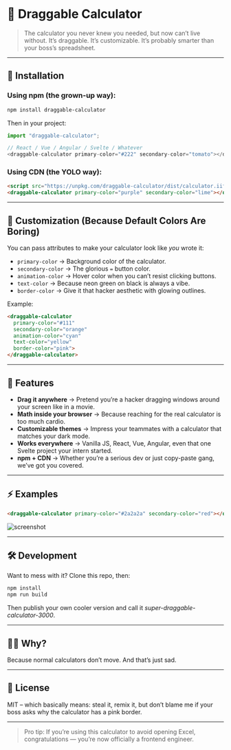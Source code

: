 # 🧮 Draggable Calculator

> The calculator you never knew you needed, but now can’t live without. It’s draggable. It’s customizable. It’s probably smarter than your boss’s spreadsheet.

---

## 🚀 Installation

### Using npm (the grown-up way):

```bash
npm install draggable-calculator
```

Then in your project:

```js
import "draggable-calculator";

// React / Vue / Angular / Svelte / Whatever
<draggable-calculator primary-color="#222" secondary-color="tomato"></draggable-calculator>
```

### Using CDN (the YOLO way):

```html
<script src="https://unpkg.com/draggable-calculator/dist/calculator.iife.js"></script>
<draggable-calculator primary-color="purple" secondary-color="lime"></draggable-calculator>
```

---

## 🎨 Customization (Because Default Colors Are Boring)

You can pass attributes to make your calculator look like *you* wrote it:

* `primary-color` → Background color of the calculator.
* `secondary-color` → The glorious `=` button color.
* `animation-color` → Hover color when you can’t resist clicking buttons.
* `text-color` → Because neon green on black is always a vibe.
* `border-color` → Give it that hacker aesthetic with glowing outlines.

Example:

```html
<draggable-calculator
  primary-color="#111"
  secondary-color="orange"
  animation-color="cyan"
  text-color="yellow"
  border-color="pink">
</draggable-calculator>
```

---

## 🤹 Features

* **Drag it anywhere** → Pretend you’re a hacker dragging windows around your screen like in a movie.
* **Math inside your browser** → Because reaching for the real calculator is too much cardio.
* **Customizable themes** → Impress your teammates with a calculator that matches your dark mode.
* **Works everywhere** → Vanilla JS, React, Vue, Angular, even that one Svelte project your intern started.
* **npm + CDN** → Whether you’re a serious dev or just copy-paste gang, we’ve got you covered.

---

## ⚡ Examples

```html
<draggable-calculator primary-color="#2a2a2a" secondary-color="red"></draggable-calculator>
```

![screenshot](https://via.placeholder.com/400x400?text=Imagine+a+Cool+Calculator+Here)

---

## 🛠 Development

Want to mess with it? Clone this repo, then:

```bash
npm install
npm run build
```

Then publish your own cooler version and call it *super-draggable-calculator-3000*.

---

## 🧑‍💻 Why?

Because normal calculators don’t move. And that’s just sad.

---

## 📜 License

MIT – which basically means: steal it, remix it, but don’t blame me if your boss asks why the calculator has a pink border.

---

> Pro tip: If you’re using this calculator to avoid opening Excel, congratulations — you’re now officially a frontend engineer.
